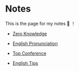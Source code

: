 
# Notes

This is the page for my notes :tada: ！

- [Zero Knowledge](notes/zero-knowledge.md)

- [English Pronunciation](notes/pronunciation.md)

- [Top Conference](notes/top-conference.md)

- [English Tips](notes/en_tips.md)




<style lang="stylus">

.theme-container.notes .page
  font-size 17px
  font-family "lucida grande", "lucida sans unicode", lucida, "Helvetica Neue", Helvetica, Arial, sans-serif;
  p
    margin 1.5rem 0 1.5rem
  p, ul, ol
    line-height normal
  a
    color black

</style>